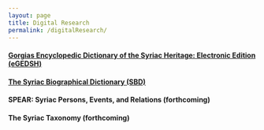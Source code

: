 ```yaml
---
layout: page
title: Digital Research
permalink: /digitalResearch/
---
```


#### [Gorgias Encyclopedic Dictionary of the Syriac Heritage: Electronic Edition (eGEDSH)](https://gedsh.bethmardutho.org/)  
#### [The Syriac Biographical Dictionary (SBD)](http://syriaca.org/persons)  
#### SPEAR: Syriac Persons, Events, and Relations (forthcoming)  
#### The Syriac Taxonomy (forthcoming)  



[jekyll-organization]: https://github.com/jekyll
